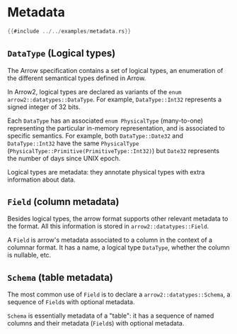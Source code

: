 # Metadata

```rust
{{#include ../../examples/metadata.rs}}
```

## `DataType` (Logical types)

The Arrow specification contains a set of logical types, an enumeration of the different
semantical types defined in Arrow.

In Arrow2, logical types are declared as variants of the `enum` `arrow2::datatypes::DataType`.
For example, `DataType::Int32` represents a signed integer of 32 bits.

Each `DataType` has an associated `enum PhysicalType` (many-to-one) representing the
particular in-memory representation, and is associated to specific semantics.
For example, both `DataType::Date32` and `DataType::Int32` have the same `PhysicalType`
(`PhysicalType::Primitive(PrimitiveType::Int32)`) but `Date32` represents the number of
days since UNIX epoch.

Logical types are metadata: they annotate physical types with extra information about data.

## `Field` (column metadata)

Besides logical types, the arrow format supports other relevant metadata to the format.
All this information is stored in `arrow2::datatypes::Field`.

A `Field` is arrow's metadata associated to a column in the context of a columnar format. 
It has a name, a logical type `DataType`, whether the column is nullable, etc.

## `Schema` (table metadata)

The most common use of `Field` is to declare a `arrow2::datatypes::Schema`, a sequence of `Field`s
with optional metadata.

`Schema` is essentially metadata of a "table": it has a sequence of named columns and their metadata (`Field`s) with optional metadata.
